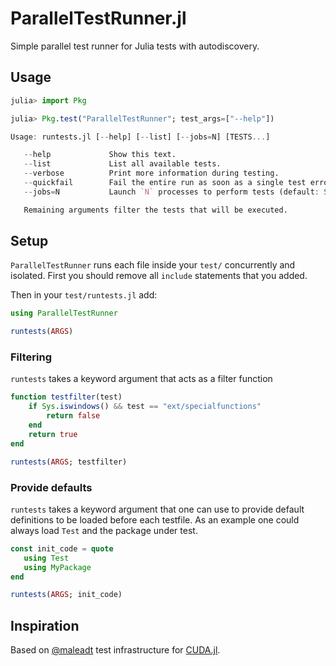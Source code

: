 # ParallelTestRunner.jl

Simple parallel test runner for Julia tests with autodiscovery.

## Usage

```julia
julia> import Pkg

julia> Pkg.test("ParallelTestRunner"; test_args=["--help"])

Usage: runtests.jl [--help] [--list] [--jobs=N] [TESTS...]

   --help             Show this text.
   --list             List all available tests.
   --verbose          Print more information during testing.
   --quickfail        Fail the entire run as soon as a single test errored.
   --jobs=N           Launch `N` processes to perform tests (default: Sys.CPU_THREADS).

   Remaining arguments filter the tests that will be executed.
```

## Setup

`ParallelTestRunner` runs each file inside your `test/` concurrently and isolated.
First you should remove all `include` statements that you added.

Then in your `test/runtests.jl` add:

```julia
using ParallelTestRunner

runtests(ARGS)
```

### Filtering

`runtests` takes a keyword argument that acts as a filter function

```julia
function testfilter(test)
    if Sys.iswindows() && test == "ext/specialfunctions"
        return false
    end
    return true
end

runtests(ARGS; testfilter)
```

### Provide defaults

`runtests` takes a keyword argument that one can use to provide default definitions to be loaded before each testfile.
As an example one could always load `Test` and the package under test.

```julia
const init_code = quote
   using Test
   using MyPackage
end

runtests(ARGS; init_code)
```

## Inspiration
Based on [@maleadt](https://github.com/maleadt) test infrastructure for [CUDA.jl](https://github.com/JuliaGPU/CUDA.jl).
